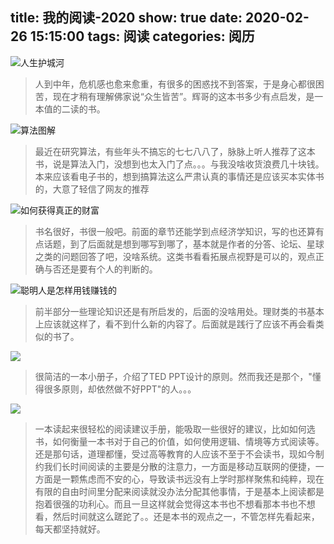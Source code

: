 title: 我的阅读-2020
show: true
date: 2020-02-26 15:15:00
tags: 阅读
categories: 阅历
---

![人生护城河](https://img1.doubanio.com/view/subject/s/public/s33313187.jpg)
> 人到中年，危机感也愈来愈重，有很多的困惑找不到答案，于是身心都很困苦，现在才稍有理解佛家说“众生皆苦”。辉哥的这本书多少有点启发，是一本值的二读的书。

![算法图解](https://img9.doubanio.com/view/subject/s/public/s29358625.jpg)
> 最近在研究算法，有些年头不搞忘的七七八八了，脉脉上听人推荐了这本书，说是算法入门，没想到也太入门了点。。。与我没啥收货浪费几十块钱。本来应该看电子书的，想到搞算法这么严肃认真的事情还是应该买本实体书的，大意了轻信了网友的推荐

![如何获得真正的财富](https://img3.doubanio.com/view/subject/s/p/s29751621.jpg)
> 书名很好，书很一般吧。前面的章节还能学到点经济学知识，写的也还算有点话题，到了后面就是想到哪写到哪了，基本就是作者的分答、论坛、星球之类的问题回答了吧，没啥系统。这类书看看拓展点视野是可以的，观点正确与否还是要有个人的判断的。

![聪明人是怎样用钱赚钱的](https://img1.doubanio.com/view/subject/s/p/s29684008.jpg)
> 前半部分一些理论知识还是有所启发的，后面的没啥用处。理财类的书基本上应该就这样了，看不到什么新的内容了。后面就是践行了应该不再会看类似的书了。

![](https://img1.doubanio.com/view/subject/s/p/s32344999.jpg)
> 很简洁的一本小册子，介绍了TED PPT设计的原则。然而我还是那个，"懂得很多原则，却依然做不好PPT"的人。。。

![](https://img9.doubanio.com/view/subject/s/p/s29451374.jpg)
> 一本读起来很轻松的阅读建议手册，能吸取一些很好的建议，比如如何选书，如何衡量一本书对于自己的价值，如何使用逻辑、情境等方式阅读等。还是那句话，道理都懂，受过高等教育的人应该不至于不会读书，现如今制约我们长时间阅读的主要是分散的注意力，一方面是移动互联网的便捷，一方面是一颗焦虑而不安的心，导致读书远没有上学时那样聚焦和纯粹，现在有限的自由时间里分配来阅读就没办法分配其他事情，于是基本上阅读都是抱着很强的功利心。而且一旦这样就会觉得这本书也不想看那本书也不想看，然后时间就这么蹉跎了。。还是本书的观点之一，不管怎样先看起来，每天都坚持就好。
